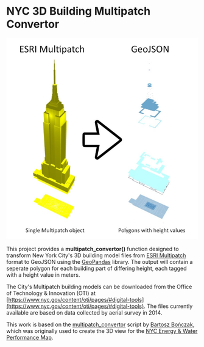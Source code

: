 # NYC 3D Building Multipatch Convertor
![conversion workflow](workflow.jpg)

This project provides a **multipatch_convertor()** function designed to transform New York City's 3D building model files from [ESRI Multipatch](https://support.esri.com/en/white-paper/1483) format to GeoJSON using the [GeoPandas](http://geopandas.org/) library. The output will contain a seperate polygon for each building part of differing height, each tagged with a height value in meters.

The City's Multipatch building models can be downloaded from the Office of Technology & Innovation (OTI) at [https://www.nyc.gov/content/oti/pages/#digital-tools](https://www.nyc.gov/content/oti/pages/#digital-tools). The files currently available are based on data collected by aerial survey in 2014.

This work is based on the [multipatch_convertor](https://github.com/bbonczak/multipatch_convertor) script by [Bartosz Bończak](https://bbonczak.com/projects/nyc-energy-map/), which was originally used to create the 3D view for the [NYC Energy & Water Performance Map](https://energy.cusp.nyu.edu/).
